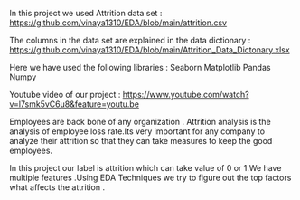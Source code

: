 In this project we used Attrition data set : https://github.com/vinaya1310/EDA/blob/main/attrition.csv

The columns in the data set are explained in the data dictionary : https://github.com/vinaya1310/EDA/blob/main/Attrition_Data_Dictonary.xlsx

Here we have used the following libraries :
Seaborn
Matplotlib
Pandas
Numpy

Youtube video of our project : https://www.youtube.com/watch?v=l7smk5vC6u8&feature=youtu.be

Employees are back bone of any organization . Attrition analysis is the analysis of employee loss rate.Its very important for any company to analyze their attrition so that they can take measures to keep the good employees.

In this project our label is attrition which can take value of 0 or 1.We have multiple features .Using EDA Techniques we try to figure out the top factors what affects the attrition .

